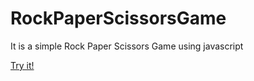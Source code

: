 # RockPaperScissorsGame
It is a simple Rock Paper Scissors Game using javascript

[Try it!](https://htmlpreview.github.io/?https://github.com/Tasbeeh77/RockPaperScissorsGame/blob/master/index.html)
